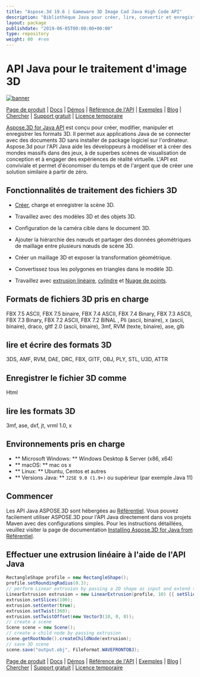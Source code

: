 ```yaml
---
title: "Aspose.3d 19.6 | Gameware 3D Image Cad Java High Code API" 
description: "Bibliothèque Java pour créer, lire, convertir et enregistrer les formats 3D (par exemple 3DS, 3MF, DAE, DFX, GITF, U3D, etc.). Prend en charge les géométries, les graphiques, les squelettes et les déformateurs morph." 
layout: package
publishdate: "2019-06-05T00:00:00+00:00"
type: repository
weight: 00	#rem
---
```


# API Java pour le traitement d'image 3D
[![banner](../aspose_3d-for-java-banner.png)](./)

[Page de produit](https://products.aspose.com/3d/java) | [Docs](https://docs.aspose.com/3d/java/) | [Démos](https://products.aspose.app/3d/family) | [Référence de l'API](https://apireference.aspose.com/3d/java) | [Exemples](https://github.com/aspose-3d/Aspose.3D-for-Java) | [Blog](https://blog.aspose.com/category/3d/) | [Chercher](https://search.aspose.com/) | [Support gratuit](https://forum.aspose.com/c/3d) | [Licence temporaire](https://purchase.aspose.com/temporary-license)

[Aspose.3D for Java API](https://products.aspose.com/3d/java) est conçu pour créer, modifier, manipuler et enregistrer les formats 3D. Il permet aux applications Java de se connecter avec des documents 3D sans installer de package logiciel sur l'ordinateur. Aspose.3d pour l'API Java aide les développeurs à modéliser et à créer des mondes massifs dans des jeux, à de superbes scènes de visualisation de conception et à engager des expériences de réalité virtuelle. L'API est conviviale et permet d'économiser du temps et de l'argent que de créer une solution similaire à partir de zéro.

## Fonctionnalités de traitement des fichiers 3D

- [Créer](https://docs.aspose.com/3d/java/create-an-empty-3d-document/), charge et enregistrer la scène 3D.
- Travaillez avec des modèles 3D et des objets 3D.
- Configuration de la caméra cible dans le document 3D.
- Ajouter la hiérarchie des nœuds et partager des données géométriques de maillage entre plusieurs nœuds de scène 3D.
- Créer un maillage 3D et exposer la transformation géométrique.
- Convertissez tous les polygones en triangles dans le modèle 3D.

- Travaillez avec [extrusion linéaire](https://docs.aspose.com/3d/java/working-with-linear-extrusion/), [cylindre](https://docs.aspose.com/3d/java/working-with-cylindre/) et [Nuage de points](https://docs.aspose.com/3d/java/working-with-pointcloud/).

## Formats de fichiers 3D pris en charge
FBX 7.5 ASCII, FBX 7.5 binaire, FBX 7.4 ASCII, FBX 7.4 Binary, FBX 7.3 ASCII, FBX 7.3 Binary, FBX 7.2 ASCII, FBX 7.2 BINAL , Pli (ascii, binaire), x (ascii, binaire), draco, gltf 2.0 (ascii, binaire), 3mf, RVM (texte, binaire), ase, glb

## lire et écrire des formats 3D
3DS, AMF, RVM, DAE, DRC, FBX, GITF, OBJ, PLY, STL, U3D, ATTR

## Enregistrer le fichier 3D comme
Html

## lire les formats 3D
3mf, ase, dxf, jt, vrml 1.0, x

## Environnements pris en charge
- ** Microsoft Windows: ** Windows Desktop & Server (x86, x64)
- ** macOS: ** mac os x
- ** Linux: ** Ubuntu, Centos et autres
- ** Versions Java: ** `J2SE 9.0 (1.9+)` ou supérieur (par exemple Java 11)

## Commencer

Les API Java ASPOSE.3D sont hébergées au [Référentiel](https://repository.aspose.com/3d/). Vous pouvez facilement utiliser ASPOSE.3D pour l'API Java directement dans vos projets Maven avec des configurations simples. Pour les instructions détaillées, veuillez visiter la page de documentation [Installing Aspose.3D for Java from Référentiel](https://docs.aspose.com/3d/java/installation/).

## Effectuer une extrusion linéaire à l'aide de l'API Java

``` java
RectangleShape profile = new RectangleShape();
profile.setRoundingRadius(0.3);
// perform Linear extrusion by passing a 2D shape as input and extend the shape in the 3rd dimension
LinearExtrusion extrusion = new LinearExtrusion(profile, 10) {{ setSlices(100); setCenter(true); setTwist(360); setTwistOffset(new Vector3(10, 0, 0));}};
extrusion.setSlices(100);
extrusion.setCenter(true);
extrusion.setTwist(360);
extrusion.setTwistOffset(new Vector3(10, 0, 0));
// create a scene
Scene scene = new Scene();
// create a child node by passing extrusion
scene.getRootNode().createChildNode(extrusion);
// save 3D scene
scene.save("output.obj", FileFormat.WAVEFRONTOBJ);
```

[Page de produit](https://products.aspose.com/3d/java) | [Docs](https://docs.aspose.com/3d/java/) | [Démos](https://products.aspose.app/3d/family) | [Référence de l'API](https://apireference.aspose.com/3d/java) | [Exemples](https://github.com/aspose-3d/Aspose.3D-for-Java) | [Blog](https://blog.aspose.com/category/3d/) | [Chercher](https://search.aspose.com/) | [Support gratuit](https://forum.aspose.com/c/3d) | [Licence temporaire](https://purchase.aspose.com/temporary-license)
